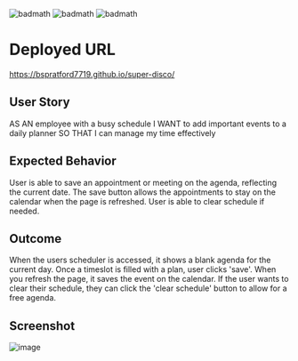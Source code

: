 ![badmath](https://img.shields.io/badge/-HTML-orange)
![badmath](https://img.shields.io/badge/-CSS-blue)
![badmath](https://img.shields.io/badge/-JS-green)

# Deployed URL
https://bspratford7719.github.io/super-disco/

## User Story
AS AN employee with a busy schedule
I WANT to add important events to a daily planner
SO THAT I can manage my time effectively

## Expected Behavior
User is able to save an appointment or meeting on the agenda, reflecting the current date. The save button allows the appointments to stay on the calendar when the page is refreshed. User is able to clear schedule if needed.

## Outcome
When the users scheduler is accessed, it shows a blank agenda for the current day. Once a timeslot is filled with a plan, user clicks 'save'. When you refresh the page, it saves the event on the calendar. If the user wants to clear their schedule, they can click the 'clear schedule' button to allow for a free agenda.

## Screenshot
![image](https://user-images.githubusercontent.com/92769029/144787431-b0276ab4-bec5-4d67-ba2a-44c981332df6.png)


